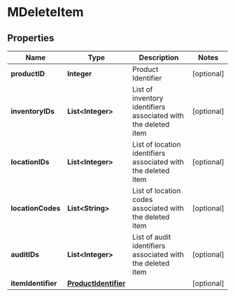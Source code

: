 
# MDeleteItem

## Properties
Name | Type | Description | Notes
------------ | ------------- | ------------- | -------------
**productID** | **Integer** | Product Identifier |  [optional]
**inventoryIDs** | **List&lt;Integer&gt;** | List of inventory identifiers associated with the deleted item |  [optional]
**locationIDs** | **List&lt;Integer&gt;** | List of location identifiers associated with the deleted item |  [optional]
**locationCodes** | **List&lt;String&gt;** | List of location codes associated with the deleted item |  [optional]
**auditIDs** | **List&lt;Integer&gt;** | List of audit identifiers associated with the deleted item |  [optional]
**itemIdentifier** | [**ProductIdentifier**](ProductIdentifier.md) |  |  [optional]



